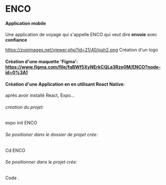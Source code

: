 # ENCO

#### Application mobile

Une application de voyage qui s'appelle ENCO qui veut dire **envoie** avec **confiance**

https://zupimages.net/viewer.php?id=21/40/psh2.png Création d'un logo

#### Création d'une maquette 'Figma': https://www.figma.com/file/fqBWf5XyNErkCQLa3Rze0M/ENCO?node-id=0%3A1

#### Création d'une Application en en utilisant React Native:
aprés avoir installé React, Expo... 
###### création du projet: 
expo init ENCO
###### Se positioner dans le dossier de projet crée: 
Cd ENCO
###### Se positionner dans le projet crée:
Code .
